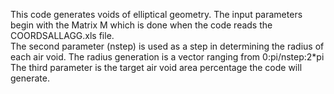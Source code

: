 This code generates voids of elliptical geometry. 
The input parameters begin with the Matrix M which is done when the code reads the COORDSALLAGG.xls file.  
The second parameter (nstep) is used as a step in determining the radius of each air void. 
The radius generation is a vector ranging from 0:pi/nstep:2*pi 
The third parameter is the target air void area percentage the code will generate.
